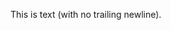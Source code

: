 <!-- >>>>>> BEGIN GENERATED FILE (include): SOURCE C:/Users/Burdette/Documents/GitHub/markdown_helper/test/include/templates/text_no_newline_markdown.md -->
<!-- >>>>>> BEGIN INCLUDED FILE (markdown): SOURCE C:/Users/Burdette/Documents/GitHub/markdown_helper/test/include/includes/text_no_newline.txt -->
This is text (with no trailing newline).<!-- <<<<<< END INCLUDED FILE (markdown): SOURCE C:/Users/Burdette/Documents/GitHub/markdown_helper/test/include/includes/text_no_newline.txt -->
<!-- <<<<<< END GENERATED FILE (include): SOURCE C:/Users/Burdette/Documents/GitHub/markdown_helper/test/include/templates/text_no_newline_markdown.md -->
